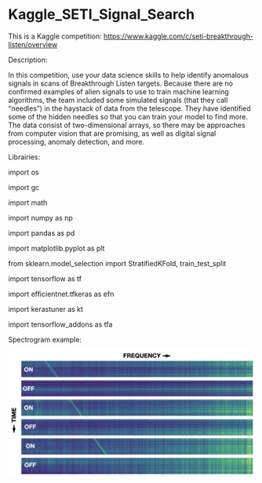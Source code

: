 # Kaggle_SETI_Signal_Search

This is a Kaggle competition: https://www.kaggle.com/c/seti-breakthrough-listen/overview

Description:

In this competition, use your data science skills to help identify anomalous signals in scans of Breakthrough Listen targets.
Because there are no confirmed examples of alien signals to use to train machine learning algorithms, the team included some simulated signals (that they call “needles”) in the haystack of data from the telescope.
They have identified some of the hidden needles so that you can train your model to find more.
The data consist of two-dimensional arrays, so there may be approaches from computer vision that are promising, as well as digital signal processing, anomaly detection, and more.

Librairies:

import os

import gc

import math

import numpy as np

import pandas as pd

import matplotlib.pyplot as plt

from sklearn.model_selection import StratifiedKFold, train_test_split

import tensorflow as tf

import efficientnet.tfkeras as efn

import kerastuner as kt

import tensorflow_addons as tfa

Spectrogram example:

![SETI Signal](https://github.com/GaetanPelletier/Kaggle_SETI_Signal_Search/blob/main/SETI_signal_.png)
